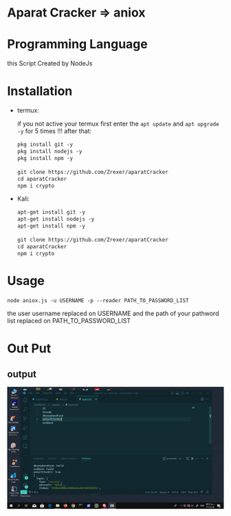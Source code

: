 # Aparat Cracker => aniox 

# Programming Language
this Script Created by NodeJs 

# Installation 

+ termux:

  if you not active your termux first enter the `apt update` and `apt upgrade -y` for 5 times !!!
  after that:
    ```
    pkg install git -y
    pkg install nodejs -y
    pkg install npm -y

    git clone https://github.com/Zrexer/aparatCracker
    cd aparatCracker
    npm i crypto
    ```
+ Kali:
  ```
  apt-get install git -y
  apt-get install nodejs -y
  apt-get install npm -y

  git clone https://github.com/Zrexer/aparatCracker
  cd aparatCracker
  npm i crypto
  ```
# Usage

`node aniox.js -u USERNAME -p --reader PATH_TO_PASSWORD_LIST`

the user username replaced on USERNAME and the path of your pathword list replaced on PATH_TO_PASSWORD_LIST

# Out Put 
output 
---------
![Screenshot](https://github.com/Zrexer/aparatCracker/blob/main/Screenshot%20(161).png)

